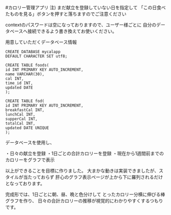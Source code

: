 #カロリー管理アプリ 
注)
まだ献立を登録していない日を指定して
「この日食べたものを見る」ボタンを押すと落ちますのでご注意ください


contextのパスワードは空になっておりますので、ユーザー様ごとに
自分のデータベースへ接続できるよう書き換えてお使いください。

用意していただくデータベース情報
```
CREATE DATABASE mycalapp
DEFAULT CHARACTER SET utf8;
```
```
CREATE TABLE foods(
id INT PRIMARY KEY AUTO_INCREMENT,
name VARCHAR(30),
cal INT,
time_id INT,
updated DATE
);
```
```
CREATE TABLE fod(
id INT PRIMARY KEY AUTO_INCREMENT,
breakfastCal INT,
lunchCal INT,
supperCal INT,
totalCal INT,
updated DATE UNIQUE
);
```

データベースを使用し、 

・日々の献立を登録 
・1日ごとの合計カロリーを登録 
・現在から1週間前までのカロリーをグラフで表示 

以上ができることを目標に作りました。 
大まかな動きは実装できましたが、スタイルが当たっておらず 
肝心のグラフ表示ページが上から下に羅列されるだけとなっております。 

完成形では、1日ごとに朝、昼、晩と色分けして 
とったカロリー分横に伸びる棒グラフを作り、 
日々の合計カロリーの推移が視覚的にわかりやすくするつもりです。 
